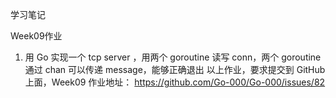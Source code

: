 学习笔记

Week09作业

1. 用 Go 实现一个 tcp server ，用两个 goroutine 读写 conn，两个 goroutine 通过 chan 可以传递 message，能够正确退出
   以上作业，要求提交到 GitHub 上面，Week09 作业地址：
   https://github.com/Go-000/Go-000/issues/82
 